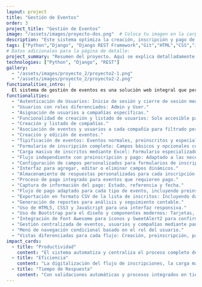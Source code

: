 ```yaml
---
layout: project
title: "Gestión de Eventos"
order: 3
project_title: "Gestión de Eventos"
image: "/assets/images/proyecto-dos.png"  # Coloca tu imagen en la carpeta assets/images
description: "Este sistema optimiza la creación, inscripción y pago de eventos, permitiendo la gestión eficiente de eventos normales, preinscritos y especiales. Ofrece formularios personalizados, carga masiva de inscritos, validación de inscripciones y flujos de pago adaptados, asegurando una experiencia de usuario fluida y efectiva."
tags: ["Python","Django", "Django REST Framework","Git","HTML","CSS","JavaScript","Base de datos relacional"]
# Datos adicionales para la página de detalle:
project_summary: "Resumen del proyecto. Aquí se explica detalladamente el objetivo y el contexto de la aplicación..."
technologies: ["Python", "Django", "REST"]
gallery:
  - "/assets/images/proyecto_2/proyecto2-1.png"
  - "/assets/images/proyecto_2/proyecto2-2.png"
functionalities_intro: |
  El sistema de gestión de eventos es una solución web integral que permite a administradores y usuarios gestionar, inscribir y procesar pagos para diferentes tipos de eventos de manera eficiente. El proyecto se caracteriza por su robusta arquitectura basada en Django, la implementación de roles de usuario y la personalización de formularios para adaptarse a las necesidades específicas de cada evento. Con la capacidad de cargar preinscritos a través de archivos Excel y un mecanismo dinámico para definir campos personalizados, el sistema ofrece una solución flexible que se puede adaptar tanto a eventos regulares como a casos especiales. Además, la integración de la pasarela ePayco asegura que el proceso de pago se realice de forma segura y eficiente:
functionalities:
  - "Autenticación de Usuarios: Inicio de sesión y cierre de sesión mediante Django."
  - "Usuarios con roles diferenciados: Admin y User."
  - "Asignación de usuarios a compañías específicas."
  - "Funcionalidad de creación y listado de usuarios: Solo accesible para Admin."
  - "Creación y listado de compañías."
  - "Asociación de eventos y usuarios a cada compañía para filtrado personalizado."
  - "Creación y edición de eventos."
  - "Tipificación de eventos: Eventos normales, preinscritos y especiales."
  - "Formulario de inscripción completo: Campos básicos y opcionales configurables para eventos normales."
  - "Carga masiva de inscritos mediante Excel: Formulario especializado para validar la inscripción y redirección a la pasarela de pago en eventos de preinscritos."
  - "Flujo independiente con preinscripción y pago: Adaptado a las necesidades de eventos especiales."
  - "Configuración de campos personalizados para formularios de inscripción."
  - "Interfaz para agregar, editar o eliminar campos dinámicos."
  - "Almacenamiento de respuestas personalizadas para cada inscripción."
  - "Proceso de pago integrado para eventos que requieren pago."
  - "Captura de información del pago: Estado, referencia y fecha."
  - "Flujo de pago adaptado para cada tipo de evento, incluyendo preinscritos y especiales."
  - "Exportación en formato CSV de la lista de inscritos: Incluyendo datos básicos y campos adicionales."
  - "Generación de reportes para análisis y seguimiento contable."
  - "Uso de HTML5, CSS3 y JavaScript para una interfaz responsiva."
  - "Uso de Bootstrap para el diseño y componentes modernos: Tarjetas, tablas, dropdowns."
  - "Integración de Font Awesome para íconos y SweetAlert2 para confirmaciones interactivas."
  - "Gestión centralizada de eventos, usuarios y compañías mediante panel de administración."
  - "Menú de navegación condicional basado en el rol del usuario."
  - "Vistas diferenciadas para cada flujo: Creación, preinscripción, pago, configuración de campos."
impact_cards:
  - title: "Productividad"
    content: "El sistema automatiza y centraliza el proceso completo de gestión de eventos, reemplazando las soluciones improvisadas como Google Forms. Al permitir la inscripción, configuración de campos adicionales y gestión de pagos de manera integrada, el equipo ahorra tiempo y elimina tareas redundantes, lo que se traduce en mayor capacidad para concentrarse en la administración estratégica de proyectos y en mejorar la experiencia del cliente."
  - title: "Eficiencia"
    content: "La digitalización del flujo de inscripciones, la carga masiva de preinscritos y la integración con la pasarela de pagos disminuyen significativamente la dependencia de procesos manuales. Esta automatización reduce errores y brinda datos consistentes y fiables, permitiendo decisiones informadas y optimizando la operación para garantizar la continuidad y calidad en la ejecución de proyectos, impactando positivamente en la satisfacción del cliente."
  - title: "Tiempo de Respuesta"
    content: "Con validaciones automáticas y procesos integrados en tiempo real, el sistema transforma la manera en que se gestionan las inscripciones y los pagos. Los participantes pueden registrarse y proceder a realizar pagos de forma inmediata, lo que acelera la retroalimentación y permite a la organización responder ágilmente a cualquier incidencia, asegurando una ejecución puntual de los eventos y fortaleciendo la fidelización de los clientes."
---
```




